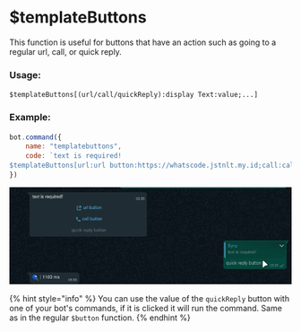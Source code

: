 # $templateButtons

This function is useful for buttons that have an action such as going to a regular url, call, or quick reply.

### Usage:

```
$templateButtons[(url/call/quickReply):display Text:value;...]
```

### Example:

```javascript
bot.command({
    name: "templatebuttons",
    code: `text is required!
$templateButtons[url:url button:https://whatscode.jstnlt.my.id;call:call button:123;quickReply:quick reply button:!ping]`
})
```

![](../../.gitbook/assets/templatebuttons.png)

{% hint style="info" %}
You can use the value of the `quickReply` button with one of your bot's commands, if it is clicked it will run the command. Same as in the regular `$button` function.
{% endhint %}
